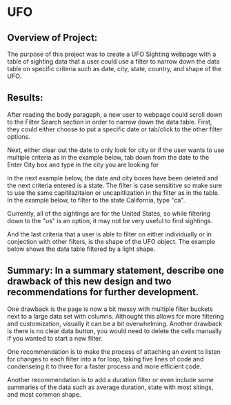# UFO


## Overview of Project:
The purpose of this project was to create a UFO Sighting webpage with a table of sighting data that a user could use a filter to narrow down the data table on specific criteria such as date, city, state, country, and shape of the UFO.  </br>

## Results: 
After reading the body paragaph, a new user to webpage could scroll down to the Filter Search section in order to narrow down the data table.  First, they could either choose to put a specific date or tab/click to the other filter options. </br> 

Next, either clear out the date to only look for city or if the user wants to use multiple criteria as in the example below, tab down from the date to the Enter City box and type in the city you are looking for </br>

In the next example below, the date and city boxes have been deleted and the next criteria entered is a state. The filter is case sensititve so make sure to use the same capitilazitaion or uncapitlization in the filter as in the table. In the example below, to filter to the state California, type "ca".  </br>

Currently, all of the sightings are for the United States, so while filtering down to the "us" is an option, it may not be very useful to find sightings.  </br>

And the last criteria that a user is able to filter on either individually or in conjection with other filters, is the shape of the UFO object. The example below shows the data table filtered by a light shape. </br>

## Summary: In a summary statement, describe one drawback of this new design and two recommendations for further development.

One drawback is the page is now a bit messy with multiple filter buckets next to a large data set with columns.  Althought this allows for more filtering and customization, visually it can be a bit overwhelming. Another drawback is there is no clear data button, you would need to delete the cells manually if you wanted to start a new filter. </br>

One recommendation is to make the process of attaching an event to listen for changes to each filter into a for loop, taking five lines of code and condenseing it to three for a faster process and more efficient code.  </br>

Another recommendation is to add a duration filter or even include some summaries of the data such as average duration, state with most sitings, and most common shape.  </br>

